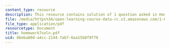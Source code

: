 ```yaml
---
content_type: resource
description: This resource contains solution of 1 question asked in Homework 7.
file: /media/https%3A/open-learning-course-data-rc.s3.amazonaws.com/1-85-water-and-wastewater-treatment-engineering-spring-2006/86eba80da4cc21447ab76aa15b8f9f79_homework7soln.pdf
file_type: application/pdf
resourcetype: Document
title: homework7soln.pdf
uid: 86eba80d-a4cc-2144-7ab7-6aa15b8f9f79
---
```

